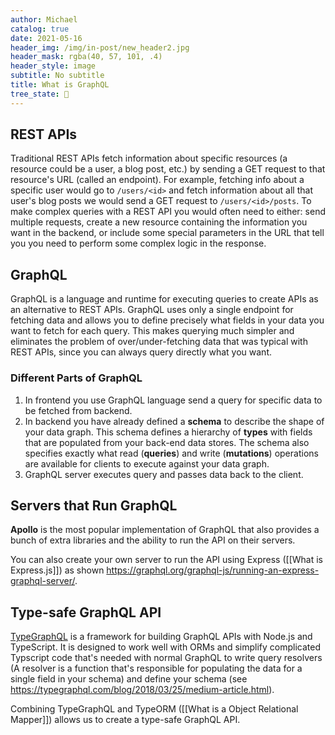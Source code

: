 ```yaml
---
author: Michael
catalog: true
date: 2021-05-16
header_img: /img/in-post/new_header2.jpg
header_mask: rgba(40, 57, 101, .4)
header_style: image
subtitle: No subtitle
title: What is GraphQL
tree_state: 🌱
---
```


## REST APIs
Traditional REST APIs fetch information about specific resources (a resource could be a user, a blog post, etc.) by sending a GET request to that resource's URL (called an endpoint). For example, fetching info about a specific user would go to `/users/<id>` and fetch information about all that user's blog posts we would send a GET request to `/users/<id>/posts`. To make complex queries with a REST API you would often need to either: send multiple requests, create a new resource containing the information you want in the backend, or include some special parameters in the URL that tell you you need to perform some complex logic in the response.

## GraphQL
GraphQL is a language and runtime for executing queries  to create APIs as an alternative to REST APIs. GraphQL uses only a single endpoint for fetching data and allows you to define precisely what fields in your data you want to fetch for each query. This makes querying much simpler and eliminates the problem of over/under-fetching data that was typical with REST APIs, since you can always query directly what you want.

### Different Parts of GraphQL
1. In frontend you use GraphQL language send a query for specific data to be fetched from backend.
2. In backend you have already defined a **schema** to describe the shape of your data graph. This schema defines a hierarchy of **types** with fields that are populated from your back-end data stores. The schema also specifies exactly what read (**queries**) and write (**mutations**) operations are available for clients to execute against your data graph.
3. GraphQL server executes query and passes data back to the client.

## Servers that Run GraphQL
**Apollo** is the most popular implementation of GraphQL that also provides a bunch of extra libraries and the ability to run the API on their servers.

You can also create your own server to run the API using Express  ([[What is Express.js]]) as shown https://graphql.org/graphql-js/running-an-express-graphql-server/.


## Type-safe GraphQL API

[TypeGraphQL](https://typegraphql.com/) is a framework for building GraphQL APIs with Node.js and TypeScript. It is designed to work well with ORMs and simplify complicated Typscript code that's needed with normal GraphQL to write query resolvers (A resolver is a function that's responsible for populating the data for a single field in your schema) and define your schema (see https://typegraphql.com/blog/2018/03/25/medium-article.html).

Combining TypeGraphQL and TypeORM ([[What is a Object Relational Mapper]]) allows us to create a type-safe GraphQL API.